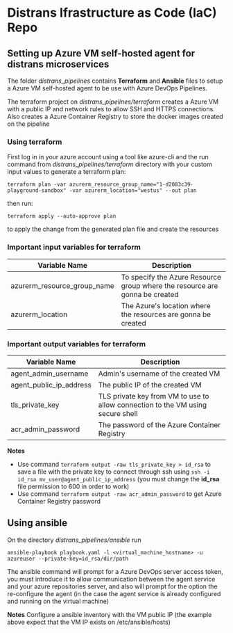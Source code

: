 # Distrans Ifrastructure as Code (IaC) Repo
## **Setting up Azure VM self-hosted agent for distrans microservices**

The folder *distrans_pipelines* contains **Terraform** and **Ansible** files to setup a Azure VM self-hosted agent to be use with Azure DevOps Pipelines.

The terraform project on *distrans_pipelines/terraform* creates a Azure VM with a public IP and network rules to allow SSH and HTTPS connections. Also creates a Azure Container Registry to store the docker images created on the pipeline

### **Using terraform**

First log in in your azure account using a tool like azure-cli and the run command from *distrans_pipelines/terraform* directory with your custom input values to generate a terraform plan:

`terraform plan -var azurerm_resource_group_name="1-d2083c39-playground-sandbox" -var azurerm_location="westus" --out plan`

then run:

`terraform apply --auto-approve plan`

to apply the change from the generated plan file and create the resources

### **Important input variables for terraform**

|Variable Name|Description|
|-------------|-----------|
|azurerm_resource_group_name| To specify the Azure Resource group where the resource are gonna be created|
|azurerm_location| The Azure's location where the resources are gonna be created|

### **Important output variables for terraform**

|Variable Name|Description|
|-------------|-----------|
|agent_admin_username| Admin's username of the created VM|
|agent_public_ip_address| The public IP of the created VM|
|tls_private_key| TLS private key from VM to use to allow connection to the VM using secure shell|
|acr_admin_password| The password of the Azure Container Registry|

**Notes** 
* Use command `terraform output -raw tls_private_key > id_rsa` to save a file with the private key to connect through ssh using `ssh -i id_rsa mv_user@agent_public_ip_address` (you must change the **id_rsa** file permission to 600 in order to work)
* Use command `terraform output -raw acr_admin_password` to get Azure Container Registry password

## **Using ansible**

On the directory *distrans_pipelines/ansible* run 

`ansible-playbook playbook.yaml -l <virtual_machine_hostname> -u azureuser --private-key=id_rsa/dir/path`

The ansible command will prompt for a Azure DevOps server access token, you must introduce it to allow communication between the agent service and your azure repositories server, and also will prompt for the option the re-configure the agent (in the case the agent service is already configured and running on the virtual machine)

**Notes** Configure a ansible inventory with the VM public IP (the example above expect that the VM IP exists on /etc/ansible/hosts)